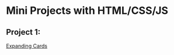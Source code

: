 # Mini Projects with HTML/CSS/JS

## Project 1:

[Expanding Cards](https://github.com/BabakAbdzadeh/miniProjects/tree/master/Expanding%20Cards)
